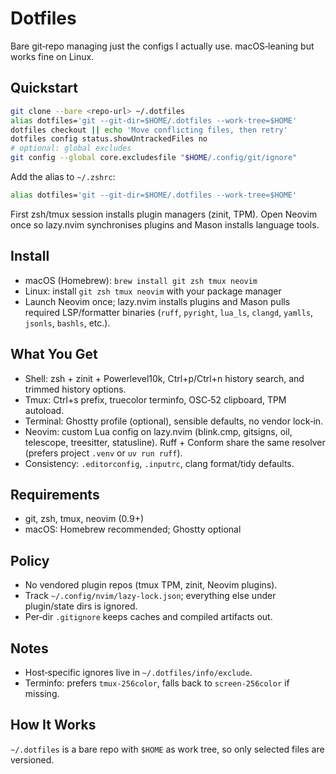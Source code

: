 # Dotfiles

Bare git‑repo managing just the configs I actually use. macOS‑leaning but works fine on Linux.

## Quickstart

```bash
git clone --bare <repo-url> ~/.dotfiles
alias dotfiles='git --git-dir=$HOME/.dotfiles --work-tree=$HOME'
dotfiles checkout || echo 'Move conflicting files, then retry'
dotfiles config status.showUntrackedFiles no
# optional: global excludes
git config --global core.excludesfile "$HOME/.config/git/ignore"
```

Add the alias to `~/.zshrc`:
```bash
alias dotfiles='git --git-dir=$HOME/.dotfiles --work-tree=$HOME'
```
First zsh/tmux session installs plugin managers (zinit, TPM). Open Neovim once so lazy.nvim synchronises plugins and Mason installs language tools.

## Install

- macOS (Homebrew): `brew install git zsh tmux neovim`
- Linux: install `git zsh tmux neovim` with your package manager
- Launch Neovim once; lazy.nvim installs plugins and Mason pulls required LSP/formatter binaries (`ruff`, `pyright`, `lua_ls`, `clangd`, `yamlls`, `jsonls`, `bashls`, etc.).

## What You Get

- Shell: zsh + zinit + Powerlevel10k, Ctrl+p/Ctrl+n history search, and trimmed history options.
- Tmux: Ctrl+s prefix, truecolor terminfo, OSC‑52 clipboard, TPM autoload.
- Terminal: Ghostty profile (optional), sensible defaults, no vendor lock‑in.
- Neovim: custom Lua config on lazy.nvim (blink.cmp, gitsigns, oil, telescope, treesitter, statusline). Ruff + Conform share the same resolver (prefers project `.venv` or `uv run ruff`).
- Consistency: `.editorconfig`, `.inputrc`, clang format/tidy defaults.

## Requirements

- git, zsh, tmux, neovim (0.9+)
- macOS: Homebrew recommended; Ghostty optional

## Policy

- No vendored plugin repos (tmux TPM, zinit, Neovim plugins).
- Track `~/.config/nvim/lazy-lock.json`; everything else under plugin/state dirs is ignored.
- Per‑dir `.gitignore` keeps caches and compiled artifacts out.

## Notes

- Host‑specific ignores live in `~/.dotfiles/info/exclude`.
- Terminfo: prefers `tmux-256color`, falls back to `screen-256color` if missing.

## How It Works

`~/.dotfiles` is a bare repo with `$HOME` as work tree, so only selected files are versioned.
